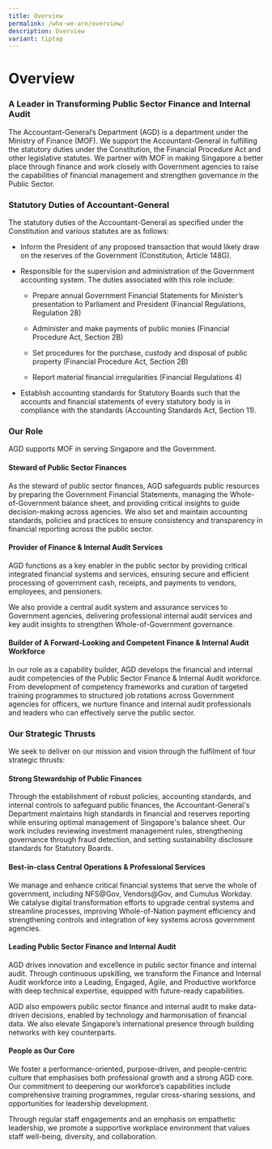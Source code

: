 ```yaml
---
title: Overview
permalink: /who-we-are/overview/
description: Overview
variant: tiptap
---
```

<h1>Overview</h1>
<p></p>
<h3>A Leader in Transforming Public Sector Finance and Internal Audit</h3>
<p>The Accountant-General’s Department (AGD) is a department under the Ministry
of Finance (MOF). We support the Accountant-General in fulfilling the statutory
duties under the Constitution, the Financial Procedure Act and other legislative
statutes. We partner with MOF in making Singapore a better place through
finance and work closely with Government agencies to raise the capabilities
of financial management and strengthen governance in the Public Sector.</p>
<h3>Statutory Duties of Accountant-General</h3>
<p>The statutory duties of the Accountant-General as specified under the
Constitution and various statutes are as follows:</p>
<ul>
<li>
<p>Inform the President of any proposed transaction that would likely draw
on the reserves of the Government (Constitution, Article 148G).</p>
</li>
<li>
<p>Responsible for the supervision and administration of the Government accounting
system. The duties associated with this role include:</p>
<ul data-tight="true" class="tight">
<li>
<p>Prepare annual Government Financial Statements for Minister’s presentation
to Parliament and President (Financial Regulations, Regulation 28)</p>
</li>
<li>
<p>Administer and make payments of public monies (Financial Procedure Act,
Section 2B)</p>
</li>
<li>
<p>Set procedures for the purchase, custody and disposal of public property
(Financial Procedure Act, Section 2B)</p>
</li>
<li>
<p>Report material financial irregularities (Financial Regulations 4)</p>
</li>
</ul>
</li>
<li>
<p>Establish accounting standards for Statutory Boards such that the accounts
and financial statements of every statutory body is in compliance with
the standards (Accounting Standards Act, Section 11).</p>
</li>
</ul>
<p></p>
<h3>Our Role</h3>
<p>AGD supports MOF in serving Singapore and the Government.</p>
<p></p>
<h4>Steward of Public Sector Finances</h4>
<p>As the steward of public sector finances, AGD safeguards public resources
by preparing the Government Financial Statements, managing the Whole-of-Government
balance sheet, and providing critical insights to guide decision-making
across agencies. We also set and maintain accounting standards, policies
and practices to ensure consistency and transparency in financial reporting
across the public sector.</p>
<p></p>
<h4>Provider of Finance &amp; Internal Audit Services</h4>
<p>AGD functions as a key enabler in the public sector by providing critical
integrated financial systems and services, ensuring secure and efficient
processing of government cash, receipts, and payments to vendors, employees,
and pensioners.</p>
<p>We also provide a central audit system and assurance services to Government
agencies, delivering professional internal audit services and key audit
insights to strengthen Whole-of-Government governance.</p>
<p></p>
<h4>Builder of A Forward-Looking and Competent Finance &amp; Internal Audit Workforce</h4>
<p>In our role as a capability builder, AGD develops the financial and internal
audit competencies of the Public Sector Finance &amp; Internal Audit workforce.
From development of competency frameworks and curation of targeted training
programmes to structured job rotations across Government agencies for officers,
we nurture finance and internal audit professionals and leaders who can
effectively serve the public sector.</p>
<p></p>
<h3>Our Strategic Thrusts</h3>
<p>We seek to deliver on our mission and vision through the fulfilment of
four strategic thrusts:</p>
<p></p>
<h4>Strong Stewardship of Public Finances</h4>
<p>Through the establishment of robust policies, accounting standards, and
internal controls to safeguard public finances, the Accountant-General's
Department maintains high standards in financial and reserves reporting
while ensuring optimal management of Singapore's balance sheet. Our work
includes reviewing investment management rules, strengthening governance
through fraud detection, and setting sustainability disclosure standards
for Statutory Boards.</p>
<p></p>
<h4>Best-in-class Central Operations &amp; Professional Services</h4>
<p>We manage and enhance critical financial systems that serve the whole
of government, including NFS@Gov, Vendors@Gov, and Cumulus Workday. We
catalyse digital transformation efforts to upgrade central systems and
streamline processes, improving Whole-of-Nation payment efficiency and
strengthening controls and integration of key systems across government
agencies.</p>
<p></p>
<h4>Leading Public Sector Finance and Internal Audit</h4>
<p>AGD drives innovation and excellence in public sector finance and internal
audit. Through continuous upskilling, we transform the Finance and Internal
Audit workforce into a Leading, Engaged, Agile, and Productive workforce
with deep technical expertise, equipped with future-ready capabilities.</p>
<p>AGD also empowers public sector finance and internal audit to make data-driven
decisions, enabled by technology and harmonisation of financial data. We
also elevate Singapore’s international presence through building networks
with key counterparts.</p>
<p></p>
<h4>People as Our Core</h4>
<p>We foster a performance-oriented, purpose-driven, and people-centric culture
that emphasises both professional growth and a strong AGD core. Our commitment
to deepening our workforce’s capabilities include comprehensive training
programmes, regular cross-sharing sessions, and opportunities for leadership
development.</p>
<p>Through regular staff engagements and an emphasis on empathetic leadership,
we promote a supportive workplace environment that values staff well-being,
diversity, and collaboration.</p>
<p></p>